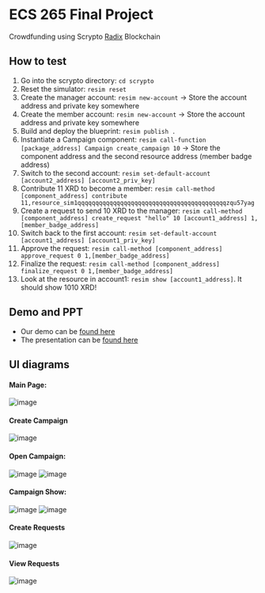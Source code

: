 # ECS 265 Final Project 
Crowdfunding using Scrypto [Radix](https://www.radixdlt.com/) Blockchain

## How to test
1. Go into the scrypto directory: `cd scrypto`
1. Reset the simulator: `resim reset`
1. Create the manager account: `resim new-account` -> Store the account address and private key somewhere
1. Create the member account: `resim new-account` -> Store the account address and private key somewhere
1. Build and deploy the blueprint: `resim publish .`
1. Instantiate a Campaign component: `resim call-function [package_address] Campaign create_campaign 10` -> Store the component address and the second resource address (member badge address)
1. Switch to the second account: `resim set-default-account [account2_address] [account2_priv_key]`
1. Contribute 11 XRD to become a member: `resim call-method [component_address] contribute 11,resource_sim1qqqqqqqqqqqqqqqqqqqqqqqqqqqqqqqqqqqqqqqqqqzqu57yag`
1. Create a request to send 10 XRD to the manager: `resim call-method [component_address] create_request "hello" 10 [account1_address] 1,[member_badge_address]`
1. Switch back to the first account: `resim set-default-account [account1_address] [account1_priv_key]`
1. Approve the request: `resim call-method [component_address] approve_request 0 1,[member_badge_address]`
1. Finalize the request: `resim call-method [component_address] finalize_request 0 1,[member_badge_address]`
1. Look at the resource in account1: `resim show [account1_address]`. It should show 1010 XRD!

## Demo and PPT
- Our demo can be [found here](https://drive.google.com/file/d/1SGYJ1ws0Q5VSNzR4CAFb5RQMHy46QYBU/view?usp=sharing)
- The presentation can be [found here](https://docs.google.com/presentation/d/1wZ35bw-Ks85Uil0jOMCuLJeRm51LV1xn6hsDynkHWps/edit#slide=id.p)

## UI diagrams
#### Main Page:
![image](https://user-images.githubusercontent.com/44316648/206825085-b5776df0-88b0-4130-b22e-e28f48d130a3.png)
#### Create Campaign
![image](https://user-images.githubusercontent.com/44316648/206825240-fba05f0c-02e3-444e-b2d5-c397ffb7e385.png)
#### Open Campaign:
![image](https://user-images.githubusercontent.com/44316648/206825145-6130eed0-8e39-4786-a7b5-b5f135e33607.png)
![image](https://user-images.githubusercontent.com/44316648/206825221-adf5b4f2-dac2-4cac-b341-1cda72fc7b7b.png)
#### Campaign Show:
![image](https://user-images.githubusercontent.com/44316648/206825181-665f095e-b9d9-457a-8ed8-31bfb246b4c0.png)
![image](https://user-images.githubusercontent.com/44316648/206825182-b7b5ecd2-a3ba-4f91-a4ae-65d86237908a.png)
#### Create Requests
![image](https://user-images.githubusercontent.com/44316648/206825301-2a677b46-8f28-43f1-8018-3547609b05dd.png)
#### View Requests
![image](https://user-images.githubusercontent.com/44316648/206825264-cd7affaa-7c9b-41dd-949e-3c070a5478f0.png)
